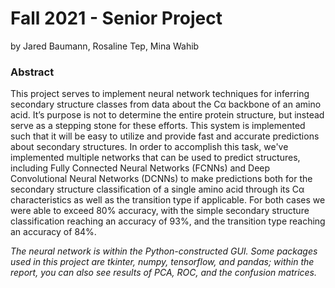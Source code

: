# Fall 2021 - Senior Project
by Jared Baumann, Rosaline Tep, Mina Wahib

### Abstract
This project serves to implement neural network techniques for inferring secondary structure
classes from data about the Cα backbone of an amino acid. It’s purpose is not to determine the
entire protein structure, but instead serve as a stepping stone for these efforts. This system is
implemented such that it will be easy to utilize and provide fast and accurate predictions about
secondary structures. In order to accomplish this task, we've implemented multiple networks that
can be used to predict structures, including Fully Connected Neural Networks (FCNNs) and Deep
Convolutional Neural Networks (DCNNs) to make predictions both for the secondary structure
classification of a single amino acid through its Cα characteristics as well as the transition type if
applicable. For both cases we were able to exceed 80% accuracy, with the simple secondary
structure classification reaching an accuracy of 93%, and the transition type reaching an accuracy
of 84%.

*The neural network is within the Python-constructed GUI. Some packages used in this project are tkinter, numpy, tensorflow, and pandas; within the report, you can also see results of PCA, ROC, and the confusion matrices.*
